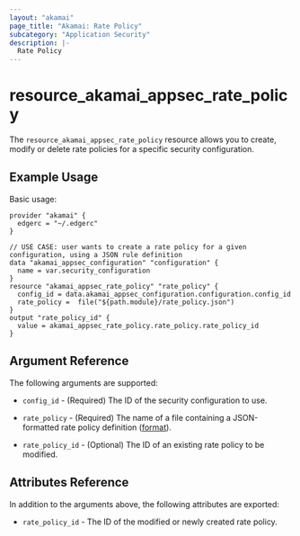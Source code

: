 ```yaml
---
layout: "akamai"
page_title: "Akamai: Rate Policy"
subcategory: "Application Security"
description: |-
  Rate Policy
---
```


# resource_akamai_appsec_rate_policy


The `resource_akamai_appsec_rate_policy` resource allows you to create, modify or delete rate policies for a specific security configuration.

## Example Usage

Basic usage:

```hcl
provider "akamai" {
  edgerc = "~/.edgerc"
}

// USE CASE: user wants to create a rate policy for a given configuration, using a JSON rule definition
data "akamai_appsec_configuration" "configuration" {
  name = var.security_configuration
}
resource "akamai_appsec_rate_policy" "rate_policy" {
  config_id = data.akamai_appsec_configuration.configuration.config_id
  rate_policy =  file("${path.module}/rate_policy.json")
}
output "rate_policy_id" {
  value = akamai_appsec_rate_policy.rate_policy.rate_policy_id
}
```

## Argument Reference

The following arguments are supported:

* `config_id` - (Required) The ID of the security configuration to use.

* `rate_policy` - (Required) The name of a file containing a JSON-formatted rate policy definition ([format](https://developer.akamai.com/api/cloud_security/application_security/v1.html#57c65cbd)).

* `rate_policy_id` - (Optional) The ID of an existing rate policy to be modified.


## Attributes Reference

In addition to the arguments above, the following attributes are exported:

* `rate_policy_id` - The ID of the modified or newly created rate policy.

